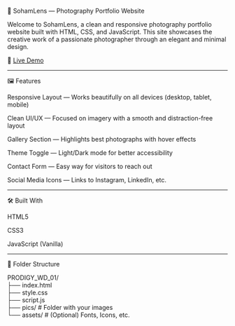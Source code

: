 📸 SohamLens — Photography Portfolio Website

Welcome to SohamLens, a clean and responsive photography portfolio website built with HTML, CSS, and JavaScript. This site showcases the creative work of a passionate photographer through an elegant and minimal design.

🔗 [Live Demo](https://sxoham.github.io/PRODIGY_WD_01/)

---

🖼️ Features

Responsive Layout — Works beautifully on all devices (desktop, tablet, mobile)

Clean UI/UX — Focused on imagery with a smooth and distraction-free layout

Gallery Section — Highlights best photographs with hover effects

Theme Toggle — Light/Dark mode for better accessibility

Contact Form — Easy way for visitors to reach out

Social Media Icons — Links to Instagram, LinkedIn, etc.

---

🛠️ Built With

HTML5

CSS3

JavaScript (Vanilla)

---

📁 Folder Structure

PRODIGY_WD_01/ <br>
├── index.html <br>
├── style.css <br>
├── script.js <br>
├── pics/               # Folder with your images <br>
└── assets/             # (Optional) Fonts, Icons, etc.
